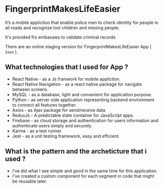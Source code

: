 # FingerprintMakesLifeEasier

It’s a mobile appliction that enable police men to check identity for people in all roads and recognize lost children and missing people.

It's provided fro embassies to validate criminal records 

There are an online staging version for FingerprintMakesLifeEasier App ( ```Soon``` ).

## What technologies that I used for App ?

* React Native  - as a Js framwork for mobile appliction.
* React Native Navigation  - as a react native package for navigate  between screens.
* MySQL - as a database, light and convenient for application purpose.
* Python - as server side application representing backend environment to connect all features together.
* Axios - as Ajax package for send/receive data
* ReduxJs - A predictable state container for JavaScript apps.
* Firebase - as cloud storage and authentication for users information and authenticate users simply and securely.
* Karma - as a test runner.
* Jest - as a unit testing framework, easy and efficient.

## What is the pattern and the archeticture that i used ?
* I’ve did what I see simple and good in the same time for this application.
* I've created a custom component for each segment in code that might be reusable later.
